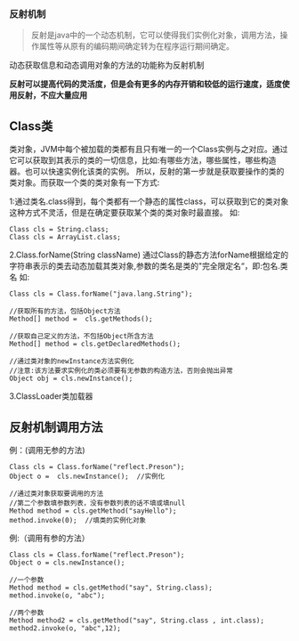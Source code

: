 ### 反射机制

>反射是java中的一个动态机制，它可以使得我们实例化对象，调用方法，操作属性等从原有的编码期间确定转为在程序运行期间确定。

动态获取信息和动态调用对象的方法的功能称为反射机制

**反射可以提高代码的灵活度，但是会有更多的内存开销和较低的运行速度，适度使用反射，不应大量应用**

## Class类

类对象，JVM中每个被加载的类都有且只有唯一的一个Class实例与之对应。通过它可以获取到其表示的类的一切信息，比如:有哪些方法，哪些属性，哪些构造器。也可以快速实例化该类的实例。
所以，反射的第一步就是获取要操作的类的类对象。而获取一个类的类对象有一下方式:

1:通过类名.class得到，每个类都有一个静态的属性class，可以获取到它的类对象这种方式不灵活，但是在确定要获取某个类的类对象时最直接。
如:
```
Class cls = String.class;
Class cls = ArrayList.class;
```

2.Class.forName(String className)
通过Class的静态方法forName根据给定的字符串表示的类去动态加载其类对象,参数的类名是类的"完全限定名“，即:包名.类名
如:
```
Class cls = Class.forName("java.lang.String");

//获取所有的方法，包括Object方法
Method[] method =  cls.getMethods();

//获取自己定义的方法，不包括Object所含方法
Method[] method = cls.getDeclaredMethods();

//通过类对象的newInstance方法实例化
//注意:该方法要求实例化的类必须要有无参数的构造方法，否则会抛出异常
Object obj = cls.newInstance();
```

3.ClassLoader类加载器

## 反射机制调用方法

例：(调用无参的方法)
```
Class cls = Class.forName("reflect.Preson");
Object o =  cls.newInstance();  //实例化

//通过类对象获取要调用的方法
//第二个参数填参数列表，没有参数列表的话不填或填null
Method method = cls.getMethod("sayHello");
method.invoke(0);  //填类的实例化对象
```

例:（调用有参的方法）
```
Class cls = Class.forName("reflect.Preson");
Object o = cls.newInstance();

//一个参数
Method method = cls.getMethod("say", String.class);
method.invoke(o, "abc");

//两个参数
Method method2 = cls.getMethod("say", String.class , int.class);
method2.invoke(o, "abc",12);
```






